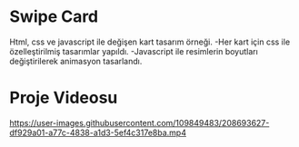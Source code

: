 # Swipe Card
Html, css ve javascript ile değişen kart tasarım örneği.
    -Her kart için css ile özelleştirilmiş tasarımlar yapıldı.
    -Javascript ile resimlerin boyutları değiştirilerek animasyon tasarlandı.

# Proje Videosu
https://user-images.githubusercontent.com/109849483/208693627-df929a01-a77c-4838-a1d3-5ef4c317e8ba.mp4
